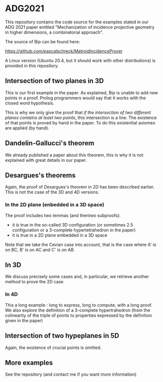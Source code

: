 # ADG2021

This repository contains the code source for the examples stated in our ADG 2021 paper entitled "Mechanization of incidence projective geometry in higher dimensions, a combinatorial approach".

The source of Bip can be found here:

https://github.com/pascalschreck/MatroidIncidenceProver 

A Linux version (Ubuntu 20.4, but it should work with other distributions) is provided in this repository.

## Intersection of two planes in 3D
This is our first example in the paper. As explained, Bip is unable to add new points in a proof. Prolog programmers would say that it works with the closed word hypothesis.

This is why we only give the proof that *if the intersection of two different planes contains at least two points*, this intersection is a line. The existence of that points is proved by hand in the paper. To do this existential axiomes are applied (by hand).
## Dandelin-Gallucci's theorem
We already published a paper about this theorem, this is why it is not explained with great details in our paper.
## Desargues's theorems
Again, the proof of Desargues's theorem in 2D has been described earlier. This is not the case of the 3D and 4D versions.
### In the 2D plane (enbedded in a 3D space)
The proof includes two lemmas (and thentwo subproofs): 

* it is true in the so-called 3D configuration (or sometimes 2.5 configuration or a 3-complete hypertetrahedron in the paper)
* it is true in a 2D plane embedded in a 3D space

Note that we take the Cevian case into account, that is the case where A' is on BC, B' is on AC and C' is on AB.
## In 3D
We discuss precisely some cases and, in particular, we retrieve another method to prove the 2D case
### In 4D
This a long example : long to express, long to compute, with a long proof.
We also explore the definition of a 3-complete hypertrahedron (from the colineartiy of the triple of points to properties expressed by the definition given in the paper)
## Intersection of two hypeplanes in 5D
Again, the existence of crucial points is omitted.
## More examples
See the repository (and contact me if you want more information)